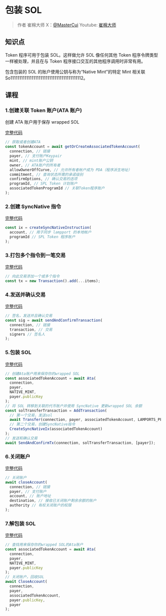 # 包装 SOL

> 作者 崔棉大师 X：[@MasterCui](https://x.com/@MasterCui) Youtube: [崔棉大师](https://www.youtube.com/channel/UCv4y5qSUbJ8UC3CUmBPC_BA)

## 知识点

Token 程序可用于包装 SOL。这样做允许 SOL 像任何其他 Token 程序令牌类型一样被处理，并且在与 Token 程序接口交互的其他程序调用时非常有用。

包含包装的 SOL 的账户使用公钥与称为“Native Mint”的特定 Mint 相关联 So11111111111111111111111111111111111111112。

## 课程

### 1.创建关联 Token 账户(ATA 账户)

创建 ATA 账户用于保存 wrapped SOL

[完整代码](https://github.com/Fankouzu/solana-basic-ui/tree/main/scripts/3.WrapSOL/ATA.ts)

```js
// 获取或者创建ATA
const tokenAccount = await getOrCreateAssociatedTokenAccount(
  connection, // 链接
  payer, // 支付账户Keypair
  mint, // mint账户公钥
  owner, // ATA账户的所有者
  allowOwnerOffCurve, // 允许所有者帐户成为 PDA（程序派生地址）
  commitment, // 查询状态所需的承诺级别
  confirmOptions, // 确认交易的选项
  programId, // SPL Token 计划账户
  associatedTokenProgramId // 关联Token程序账户
);
```

### 2.创建 SyncNative 指令

[完整代码](https://github.com/Fankouzu/solana-basic-ui/tree/main/scripts/3.WrapSOL/CreateSyncNativeIx.ts)

```js
const ix = createSyncNativeInstruction(
  account, // 用于同步 lampport 的本地帐户
  programId // SPL Token 程序账户
);
```

### 3.打包多个指令到一笔交易

[完整代码](https://github.com/Fankouzu/solana-basic-ui/tree/main/scripts/3.WrapSOL/AddTransaction.ts)

```js
// 向此交易添加一个或多个指令
const tx = new Transaction().add(...items);
```

### 4.发送并确认交易

[完整代码](https://github.com/Fankouzu/solana-basic-ui/tree/main/scripts/3.WrapSOL/SendAndConfirmTx.ts)

```js
// 签名，发送并且确认交易
const sig = await sendAndConfirmTransaction(
  connection, // 链接
  transaction, // 交易
  signers // 签名人
);
```

### 5.包装 SOL

[完整代码](https://github.com/Fankouzu/solana-basic-ui/tree/main/scripts/3.WrapSOL/1.WrapSOL.ts)

```js
// 创建Ata账户用来保存你的wrapped SOL
const associatedTokenAccount = await Ata(
  connection,
  payer,
  NATIVE_MINT,
  payer.publicKey
);
// 将 SOL 转移到关联的代币账户并使用 SyncNative 更新wrapped SOL 余额
const solTransferTransaction = AddTransaction(
  // 第一个交易，发送sol
  await Transfer(connection, payer, associatedTokenAccount, LAMPORTS_PER_SOL),
  // 第二个交易，创建SyncNative指令
  CreateSyncNativeIx(associatedTokenAccount)
);
// 发送和确认交易
await SendAndConfirmTx(connection, solTransferTransaction, [payer]);
```

### 6.关闭账户

[完整代码](https://github.com/Fankouzu/solana-basic-ui/tree/main/scripts/3.WrapSOL/CloseAccount.ts)

```js
// 关闭账户
await closeAccount(
  connection, // 链接
  payer, // 支付账户
  account, // 账户地址
  destination, // 接收已关闭账户剩余余额的账户
  authority // 有权关闭账户的权限
);
```

### 7.解包装 SOL

[完整代码](https://github.com/Fankouzu/solana-basic-ui/tree/main/scripts/3.WrapSOL/2.UnWrapSOL.ts)

```js
// 查找用来保存你的wrapped SOL的Ata账户
const associatedTokenAccount = await Ata(
  connection,
  payer,
  NATIVE_MINT,
  payer.publicKey
);
// 关闭账户，回收SOL
await CloseAccount(
  connection,
  payer,
  associatedTokenAccount,
  payer.publicKey,
  payer
);
```
